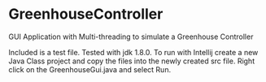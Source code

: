 # GreenhouseController
GUI Application with Multi-threading to simulate a Greenhouse Controller

Included is a test file. Tested with jdk 1.8.0.  To run with Intellij create a new Java Class project and copy the files
into the newly created src file. Right click on the GreenhouseGui.java and select Run.  

